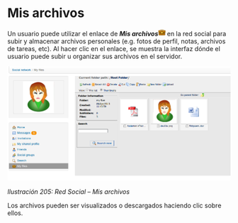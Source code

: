 # Mis archivos

Un usuario puede utilizar el enlace de _**Mis archivos**_![](../../.gitbook/assets/graficos79%20%287%29.png) en la red social para subir y almacenar archivos personales \(e.g. fotos de perfil, notas, archivos de tareas, etc\). Al hacer clic en el enlace, se muestra la interfaz dónde el usuario puede subir u organizar sus archivos en el servidor.

![](../../.gitbook/assets/graphics344%20%284%29.png)

_Ilustración 205: Red Social – Mis archivos_

Los archivos pueden ser visualizados o descargados haciendo clic sobre ellos.

